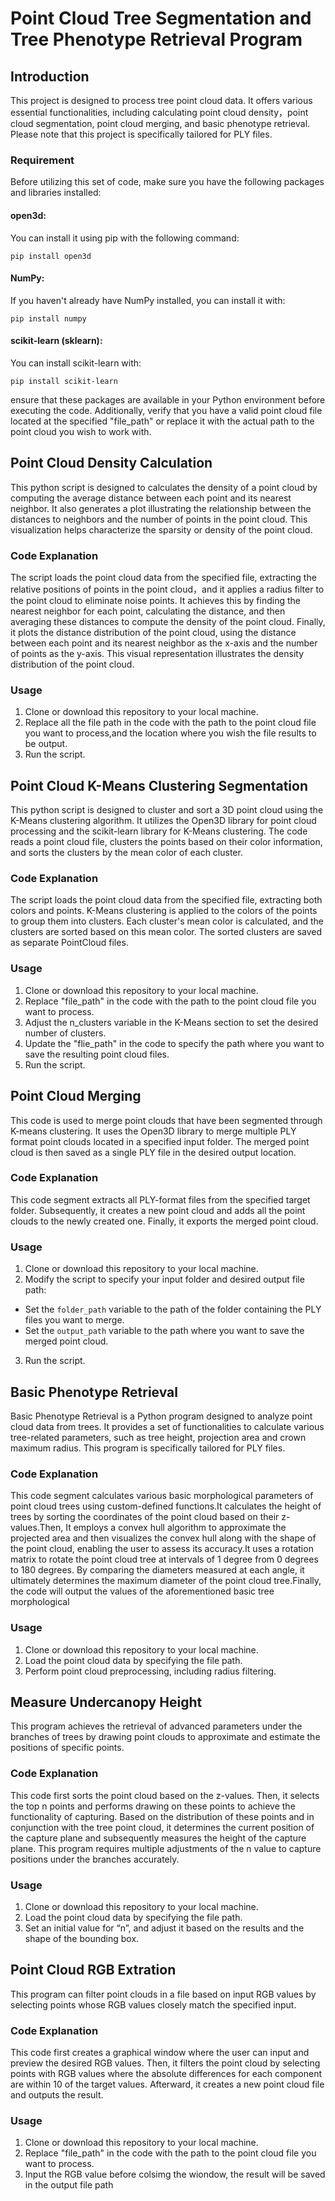 # Point Cloud Tree Segmentation and Tree Phenotype Retrieval Program
## Introduction
This project is designed to process tree point cloud data. It offers various essential functionalities, including calculating point cloud density，point cloud segmentation, point cloud merging, and basic phenotype retrieval. Please note that this project is specifically tailored for PLY files. 
### Requirement
Before utilizing this set of code, make sure you have the following packages and libraries installed:
#### open3d: 
You can install it using pip with the following command:
```
pip install open3d
```
#### NumPy:
If you haven't already have NumPy installed, you can install it with:
```
pip install numpy
```
#### scikit-learn (sklearn):
You can install scikit-learn with:
```
pip install scikit-learn
```
ensure that these packages are available in your Python environment before executing the code. Additionally, verify that you have a valid point cloud file located at the specified "file_path" or replace it with the actual path to the point cloud you wish to work with.

## Point Cloud Density Calculation
This python script is designed to  calculates the density of a point cloud by computing the average distance between each point and its nearest neighbor. It also generates a plot illustrating the relationship between the distances to neighbors and the number of points in the point cloud. This visualization helps characterize the sparsity or density of the point cloud.
### Code Explanation
The script loads the point cloud data from the specified file, extracting the relative positions of points in the point cloud，and it applies a radius filter to the point cloud to eliminate noise points.
It achieves this by finding the nearest neighbor for each point, calculating the distance, and then averaging these distances to compute the density of the point cloud.
Finally, it plots the distance distribution of the point cloud, using the distance between each point and its nearest neighbor as the x-axis and the number of points as the y-axis. This visual representation illustrates the density distribution of the point cloud.
### Usage
1. Clone or download this repository to your local machine.
2. Replace all the file path in the code with the path to the point cloud file you want to process,and the location where you wish the file results to be output.
3. Run the script.

## Point Cloud K-Means Clustering Segmentation
This python script is designed to cluster and sort a 3D point cloud using the K-Means clustering algorithm. It utilizes the Open3D library for point cloud processing and the scikit-learn library for K-Means clustering. The code reads a point cloud file, clusters the points based on their color information, and sorts the clusters by the mean color of each cluster.
### Code Explanation
The script loads the point cloud data from the specified file, extracting both colors and points.
K-Means clustering is applied to the colors of the points to group them into clusters.
Each cluster's mean color is calculated, and the clusters are sorted based on this mean color.
The sorted clusters are saved as separate PointCloud files.
### Usage
1. Clone or download this repository to your local machine.
2. Replace "file_path" in the code with the path to the point cloud file you want to process.
3. Adjust the n_clusters variable in the K-Means section to set the desired number of clusters.
4. Update the "flie_path" in the code to specify the path where you want to save the resulting point cloud files.
5. Run the script.
## Point Cloud Merging
This code is used to merge point clouds that have been segmented through K-means clustering. It uses the Open3D library to merge multiple PLY format point clouds located in a specified input folder. The merged point cloud is then saved as a single PLY file in the desired output location.
### Code Explanation
This code segment extracts all PLY-format files from the specified target folder. Subsequently, it creates a new point cloud and adds all the point clouds to the newly created one. Finally, it exports the merged point cloud.
### Usage
1. Clone or download this repository to your local machine.
2. Modify the script to specify your input folder and desired output file path:
- Set the `folder_path` variable to the path of the folder containing the PLY files you want to merge.
- Set the `output_path` variable to the path where you want to save the merged point cloud.
3. Run the script.
## Basic Phenotype Retrieval
Basic Phenotype Retrieval is a Python program designed to analyze point cloud data from trees. It provides a set of functionalities to calculate various tree-related parameters, such as tree height, projection area and crown maximum radius. This program is specifically tailored for PLY files.
### Code Explanation
This code segment calculates various basic morphological parameters of point cloud trees using custom-defined functions.It calculates the height of trees by sorting the coordinates of the point cloud based on their z-values.Then, It employs a convex hull algorithm to approximate the projected area and then visualizes the convex hull along with the shape of the point cloud, enabling the user to assess its accuracy.It uses a rotation matrix to rotate the point cloud tree at intervals of 1 degree from 0 degrees to 180 degrees. By comparing the diameters measured at each angle, it ultimately determines the maximum diameter of the point cloud tree.Finally, the code will output the values of the aforementioned basic tree morphological 
### Usage
1. Clone or download this repository to your local machine.
2. Load the point cloud data by specifying the file path.
3. Perform point cloud preprocessing, including radius filtering.

## Measure Undercanopy Height
This program achieves the retrieval of advanced parameters under the branches of trees by drawing point clouds to approximate and estimate the positions of specific points.
### Code Explanation

This code first sorts the point cloud based on the z-values. Then, it selects the top n points and performs drawing on these points to achieve the functionality of capturing. Based on the distribution of these points and in conjunction with the tree point cloud, it determines the current position of the capture plane and subsequently measures the height of the capture plane. This program requires multiple adjustments of the n value to capture positions under the branches accurately.
### Usage
1. Clone or download this repository to your local machine.
2. Load the point cloud data by specifying the file path.
3. Set an initial value for “n”, and adjust it based on the results and the shape of the bounding box.
   
## Point Cloud RGB Extration
This program can filter point clouds in a file based on input RGB values by selecting points whose RGB values closely match the specified input.
### Code Explanation
This code first creates a graphical window where the user can input and preview the desired RGB values. Then, it filters the point cloud by selecting points with RGB values where the absolute differences for each component are within 10 of the target values. Afterward, it creates a new point cloud file and outputs the result.
### Usage
1. Clone or download this repository to your local machine.
2. Replace "file_path" in the code with the path to the point cloud file you want to process.
3. Input the RGB value before colsimg the wiondow, the result will be saved in the output file path
